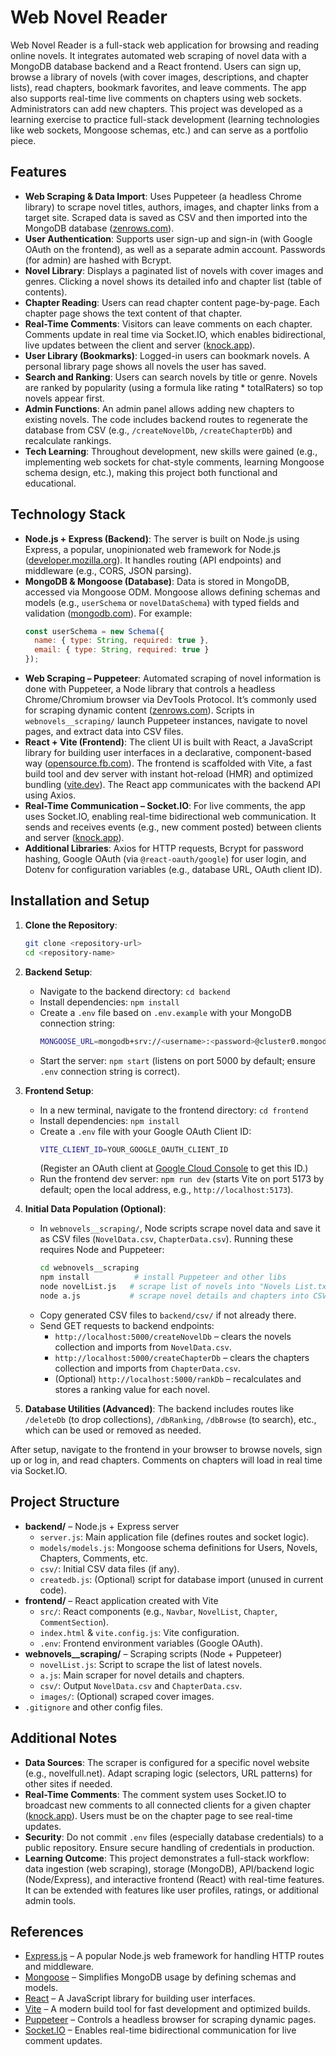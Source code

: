 # Web Novel Reader

Web Novel Reader is a full-stack web application for browsing and reading online novels. It integrates automated web scraping of novel data with a MongoDB database backend and a React frontend. Users can sign up, browse a library of novels (with cover images, descriptions, and chapter lists), read chapters, bookmark favorites, and leave comments. The app also supports real-time live comments on chapters using web sockets. Administrators can add new chapters. This project was developed as a learning exercise to practice full-stack development (learning technologies like web sockets, Mongoose schemas, etc.) and can serve as a portfolio piece.

## Features

- **Web Scraping & Data Import**: Uses Puppeteer (a headless Chrome library) to scrape novel titles, authors, images, and chapter links from a target site. Scraped data is saved as CSV and then imported into the MongoDB database ([zenrows.com](https://zenrows.com)).
- **User Authentication**: Supports user sign-up and sign-in (with Google OAuth on the frontend), as well as a separate admin account. Passwords (for admin) are hashed with Bcrypt.
- **Novel Library**: Displays a paginated list of novels with cover images and genres. Clicking a novel shows its detailed info and chapter list (table of contents).
- **Chapter Reading**: Users can read chapter content page-by-page. Each chapter page shows the text content of that chapter.
- **Real-Time Comments**: Visitors can leave comments on each chapter. Comments update in real time via Socket.IO, which enables bidirectional, live updates between the client and server ([knock.app](https://knock.app)).
- **User Library (Bookmarks)**: Logged-in users can bookmark novels. A personal library page shows all novels the user has saved.
- **Search and Ranking**: Users can search novels by title or genre. Novels are ranked by popularity (using a formula like rating * totalRaters) so top novels appear first.
- **Admin Functions**: An admin panel allows adding new chapters to existing novels. The code includes backend routes to regenerate the database from CSV (e.g., `/createNovelDb`, `/createChapterDb`) and recalculate rankings.
- **Tech Learning**: Throughout development, new skills were gained (e.g., implementing web sockets for chat-style comments, learning Mongoose schema design, etc.), making this project both functional and educational.

## Technology Stack

- **Node.js + Express (Backend)**: The server is built on Node.js using Express, a popular, unopinionated web framework for Node.js ([developer.mozilla.org](https://developer.mozilla.org)). It handles routing (API endpoints) and middleware (e.g., CORS, JSON parsing).
- **MongoDB & Mongoose (Database)**: Data is stored in MongoDB, accessed via Mongoose ODM. Mongoose allows defining schemas and models (e.g., `userSchema` or `novelDataSchema`) with typed fields and validation ([mongodb.com](https://mongodb.com)). For example:
  ```javascript
  const userSchema = new Schema({
    name: { type: String, required: true },
    email: { type: String, required: true }
  });
  ```
- **Web Scraping – Puppeteer**: Automated scraping of novel information is done with Puppeteer, a Node library that controls a headless Chrome/Chromium browser via DevTools Protocol. It’s commonly used for scraping dynamic content ([zenrows.com](https://zenrows.com)). Scripts in `webnovels__scraping/` launch Puppeteer instances, navigate to novel pages, and extract data into CSV files.
- **React + Vite (Frontend)**: The client UI is built with React, a JavaScript library for building user interfaces in a declarative, component-based way ([opensource.fb.com](https://opensource.fb.com)). The frontend is scaffolded with Vite, a fast build tool and dev server with instant hot-reload (HMR) and optimized bundling ([vite.dev](https://vite.dev)). The React app communicates with the backend API using Axios.
- **Real-Time Communication – Socket.IO**: For live comments, the app uses Socket.IO, enabling real-time bidirectional web communication. It sends and receives events (e.g., new comment posted) between clients and server ([knock.app](https://knock.app)).
- **Additional Libraries**: Axios for HTTP requests, Bcrypt for password hashing, Google OAuth (via `@react-oauth/google`) for user login, and Dotenv for configuration variables (e.g., database URL, OAuth client ID).

## Installation and Setup

1. **Clone the Repository**:
   ```bash
   git clone <repository-url>
   cd <repository-name>
   ```

2. **Backend Setup**:
   - Navigate to the backend directory: `cd backend`
   - Install dependencies: `npm install`
   - Create a `.env` file based on `.env.example` with your MongoDB connection string:
     ```bash
     MONGOOSE_URL=mongodb+srv://<username>:<password>@cluster0.mongodb.net/webnovel?retryWrites=true&w=majority
     ```
   - Start the server: `npm start` (listens on port 5000 by default; ensure `.env` connection string is correct).

3. **Frontend Setup**:
   - In a new terminal, navigate to the frontend directory: `cd frontend`
   - Install dependencies: `npm install`
   - Create a `.env` file with your Google OAuth Client ID:
     ```bash
     VITE_CLIENT_ID=YOUR_GOOGLE_OAUTH_CLIENT_ID
     ```
     (Register an OAuth client at [Google Cloud Console](https://console.cloud.google.com) to get this ID.)
   - Run the frontend dev server: `npm run dev` (starts Vite on port 5173 by default; open the local address, e.g., `http://localhost:5173`).

4. **Initial Data Population (Optional)**:
   - In `webnovels__scraping/`, Node scripts scrape novel data and save it as CSV files (`NovelData.csv`, `ChapterData.csv`). Running these requires Node and Puppeteer:
     ```bash
     cd webnovels__scraping
     npm install          # install Puppeteer and other libs
     node novelList.js   # scrape list of novels into "Novels List.txt"
     node a.js           # scrape novel details and chapters into CSV
     ```
   - Copy generated CSV files to `backend/csv/` if not already there.
   - Send GET requests to backend endpoints:
     - `http://localhost:5000/createNovelDb` – clears the novels collection and imports from `NovelData.csv`.
     - `http://localhost:5000/createChapterDb` – clears the chapters collection and imports from `ChapterData.csv`.
     - (Optional) `http://localhost:5000/rankDb` – recalculates and stores a ranking value for each novel.

5. **Database Utilities (Advanced)**: The backend includes routes like `/deleteDb` (to drop collections), `/dbRanking`, `/dbBrowse` (to search), etc., which can be used or removed as needed.

After setup, navigate to the frontend in your browser to browse novels, sign up or log in, and read chapters. Comments on chapters will load in real time via Socket.IO.

## Project Structure

- **backend/** – Node.js + Express server
  - `server.js`: Main application file (defines routes and socket logic).
  - `models/models.js`: Mongoose schema definitions for Users, Novels, Chapters, Comments, etc.
  - `csv/`: Initial CSV data files (if any).
  - `createdb.js`: (Optional) script for database import (unused in current code).
- **frontend/** – React application created with Vite
  - `src/`: React components (e.g., `Navbar`, `NovelList`, `Chapter`, `CommentSection`).
  - `index.html` & `vite.config.js`: Vite configuration.
  - `.env`: Frontend environment variables (Google OAuth).
- **webnovels__scraping/** – Scraping scripts (Node + Puppeteer)
  - `novelList.js`: Script to scrape the list of latest novels.
  - `a.js`: Main scraper for novel details and chapters.
  - `csv/`: Output `NovelData.csv` and `ChapterData.csv`.
  - `images/`: (Optional) scraped cover images.
- `.gitignore` and other config files.

## Additional Notes

- **Data Sources**: The scraper is configured for a specific novel website (e.g., novelfull.net). Adapt scraping logic (selectors, URL patterns) for other sites if needed.
- **Real-Time Comments**: The comment system uses Socket.IO to broadcast new comments to all connected clients for a given chapter ([knock.app](https://knock.app)). Users must be on the chapter page to see real-time updates.
- **Security**: Do not commit `.env` files (especially database credentials) to a public repository. Ensure secure handling of credentials in production.
- **Learning Outcome**: This project demonstrates a full-stack workflow: data ingestion (web scraping), storage (MongoDB), API/backend logic (Node/Express), and interactive frontend (React) with real-time features. It can be extended with features like user profiles, ratings, or additional admin tools.

## References

- [Express.js](https://developer.mozilla.org) – A popular Node.js web framework for handling HTTP routes and middleware.
- [Mongoose](https://mongodb.com) – Simplifies MongoDB usage by defining schemas and models.
- [React](https://opensource.fb.com) – A JavaScript library for building user interfaces.
- [Vite](https://vite.dev) – A modern build tool for fast development and optimized builds.
- [Puppeteer](https://zenrows.com) – Controls a headless browser for scraping dynamic pages.
- [Socket.IO](https://knock.app) – Enables real-time bidirectional communication for live comment updates.
